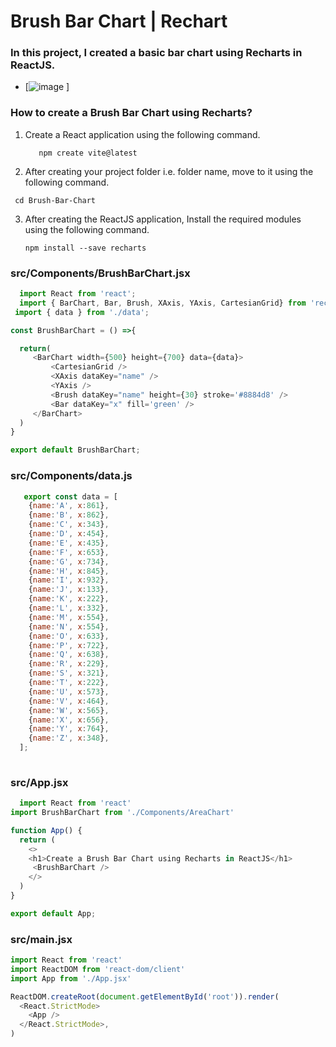 # Brush Bar Chart | Rechart
 ### In this project, I created a basic bar chart using Recharts in ReactJS.  
- [![image](https://github.com/mstsurnalyakter/Brush-Bar-Chart/assets/117344596/ee5ae685-8fa0-418a-aad2-65cd6495c5fe)
]

### How to create a Brush Bar Chart using Recharts?

1) Create a React application using the following command.
   ````
      npm create vite@latest
   ````

2) After creating your project folder i.e. folder name, move to it using the following command.
  ````
   cd Brush-Bar-Chart
 ````

3) After creating the ReactJS application, Install the required modules using the following command.
   ````
   npm install --save recharts
   ````

### src/Components/BrushBarChart.jsx

   ````js
     import React from 'react';
     import { BarChart, Bar, Brush, XAxis, YAxis, CartesianGrid} from 'recharts';
    import { data } from './data';

   const BrushBarChart = () =>{

     return(
        <BarChart width={500} height={700} data={data}>
            <CartesianGrid />
            <XAxis dataKey="name" />
            <YAxis />
            <Brush dataKey="name" height={30} stroke='#8884d8' />
            <Bar dataKey="x" fill='green' />
        </BarChart>
     )
 }

 export default BrushBarChart;

   ````

### src/Components/data.js

````js
   export const data = [
    {name:'A', x:861},
    {name:'B', x:862},
    {name:'C', x:343},
    {name:'D', x:454},
    {name:'E', x:435},
    {name:'F', x:653},
    {name:'G', x:734},
    {name:'H', x:845},
    {name:'I', x:932},
    {name:'J', x:133},
    {name:'K', x:222},
    {name:'L', x:332},
    {name:'M', x:554},
    {name:'N', x:554},
    {name:'O', x:633},
    {name:'P', x:722},
    {name:'Q', x:638},
    {name:'R', x:229},
    {name:'S', x:321},
    {name:'T', x:222},
    {name:'U', x:573},
    {name:'V', x:464},
    {name:'W', x:565},
    {name:'X', x:656},
    {name:'Y', x:764},
    {name:'Z', x:348},
  ];
    
````

### src/App.jsx

````js
  import React from 'react'
import BrushBarChart from './Components/AreaChart'

function App() {
  return (
    <>
    <h1>Create a Brush Bar Chart using Recharts in ReactJS</h1>
     <BrushBarChart />
    </>
  )
}

export default App;
````


### src/main.jsx
````js
import React from 'react'
import ReactDOM from 'react-dom/client'
import App from './App.jsx'

ReactDOM.createRoot(document.getElementById('root')).render(
  <React.StrictMode>
    <App />
  </React.StrictMode>,
)

````


